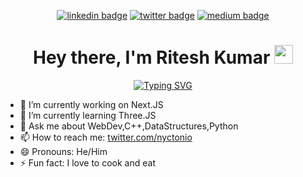<div align="center">
  
<!-- <img href="https://www.linkedin.com/in/nyctonio" src="https://img.shields.io/badge/Ritesh_Kumar-30302f?style=flat&logo=linkedin"/> -->
  
[![linkedin badge](https://img.shields.io/badge/Ritesh_Kumar-30302f?style=flat&logo=linkedin)](https://www.linkedin.com/in/nyctonio)
[![twitter badge](https://img.shields.io/badge/@nyctonio-30302f?style=flat&logo=twitter)](https://twitter.com/nyctonio)
[![medium badge](https://img.shields.io/badge/Ritesh_Kumar-30302f?style=flat&logo=medium)](https://medium.com/@nyctonio)


<h1>Hey there, I'm Ritesh Kumar <img src="https://media.giphy.com/media/hvRJCLFzcasrR4ia7z/giphy.gif" width="30px"></h1>

[![Typing SVG](https://readme-typing-svg.herokuapp.com?font=Robot-Bold&size=30&color=fff&center=true&vCenter=true&width=900&height=110&lines=Passionate+Developer;Programmer;Freelancer;Tech-savvy+person+from+India)](https://git.io/typing-svg)

  
</div>
  
<!-- ## Hi there 👋 

## I am a Fast Learner, FullStack Developer, Competetive Programmer -->

- 🔭 I’m currently working on Next.JS
- 🌱 I’m currently learning Three.JS
- 💬 Ask me about WebDev,C++,DataStructures,Python
- 📫 How to reach me: <a href="https://twitter.com/nyctonio">twitter.com/nyctonio</a>
- 😄 Pronouns: He/Him
- ⚡ Fun fact: I love to cook and eat

<!-- ![Github stats](https://github-readme-stats.vercel.app/api?username=nyctonio)
 -->
